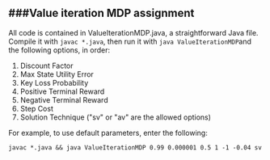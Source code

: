 ###Value iteration MDP assignment
-----------------

All code is contained in ValueIterationMDP.java, a straightforward Java file. Compile it with `javac *.java`, then run it with `java ValueIterationMDP`and the following options, in order:

1. Discount Factor
2. Max State Utility Error
3. Key Loss Probability
4. Positive Terminal Reward
5. Negative Terminal Reward
6. Step Cost
7. Solution Technique ("sv" or "av" are the allowed options)


For example, to use default parameters, enter the following:

`javac *.java && java ValueIterationMDP 0.99 0.000001 0.5 1 -1 -0.04 sv`